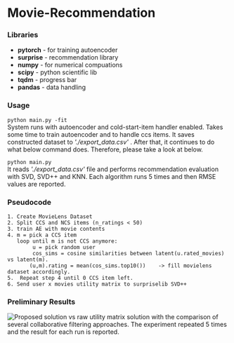 # Movie-Recommendation

### Libraries

 * **pytorch** - for training autoencoder
 * **surprise** - recommendation library
 * **numpy** - for numerical compuations
 * **scipy** - python scientific lib
 * **tqdm** - progress bar
 * **pandas** - data handling

### Usage

``python main.py -fit``  
System runs with autoencoder and cold-start-item handler enabled. Takes some time to train autoencoder and to handle ccs items. It saves constructed dataset to *'./export_data.csv'* . After that, it continues to do what below command does. Therefore, please take a look at below.


``python main.py``  
It reads *'./export_data.csv'* file and performs recommendation evaluation with SVD, SVD++ and KNN. Each algorithm runs 5 times and then RMSE values are reported.


### Pseudocode
````
1. Create MovieLens Dataset  
2. Split CCS and NCS items (n_ratings < 50)  
3. train AE with movie contents  
4. m = pick a CCS item  
   loop until m is not CCS anymore:  
        u = pick random user  
        cos_sims = cosine similarities between latent(u.rated_movies) vs latent(m).  
       (u,m).rating = mean(cos_sims.top10())    -> fill movielens dataset accordingly.  
5.  Repeat step 4 until 0 CCS item left.  
6. Send user x movies utility matrix to surpriselib SVD++  

````

### Preliminary Results
![Proposed solution vs raw utility matrix solution with the comparison of several collaborative filtering
approaches. The experiment repeated 5 times and the result for each run is reported.](results/result.png)